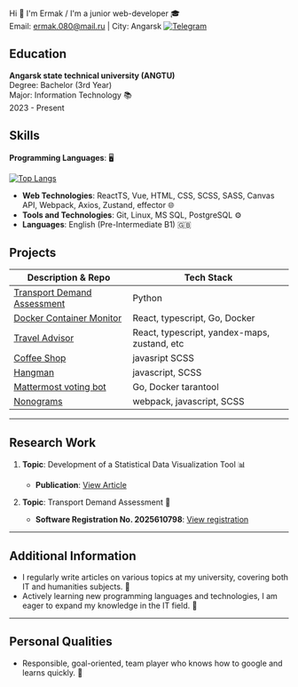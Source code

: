  
Hi 👋 I'm Ermak / I'm a junior web-developer 🎓  
Email: ermak.080@mail.ru | City: Angarsk
[![Telegram](https://img.shields.io/badge/-Telegram-2CA5E0?style=for-the-badge&logo=telegram&logoColor=white)](https://t.me/yermaka)

## Education
**Angarsk state technical university (ANGTU)**  
Degree: Bachelor (3rd Year)  
Major: Information Technology 📚  
2023 - Present

## Skills
 **Programming Languages**: 🖥️

[![Top Langs](https://github-readme-stats.vercel.app/api/top-langs/?username=yermaka-a&layout=compact)](https://github.com/yermaka-a/github-readme-stats)
- **Web Technologies**: ReactTS, Vue, HTML, CSS, SCSS, SASS, Canvas API, Webpack, Axios, Zustand, effector 🌐
- **Tools and Technologies**: Git, Linux, MS SQL, PostgreSQL ⚙️
- **Languages**: English (Pre-Intermediate B1) 🇬🇧

## Projects

| Description & Repo                                                                      | Tech Stack                                    |
|-----------------------------------------------------------------------------------------|-----------------------------------------------|
| [Transport Demand Assessment](https://github.com/yermaka-a/Transport-Demand-Assessment) | Python                                        |
| [Docker Container Monitor](https://github.com/yermaka-a/Docker-Container-Monitor)       | React, typescript, Go, Docker                 |
| [Travel Advisor](https://github.com/yermaka-a/Travel-Advisor)                           | React, typescript, yandex-maps, zustand, etc  |
| [Coffee Shop](https://github.com/yermaka-a/coffee-house-week)                           | javasript SCSS                                |
| [Hangman](https://github.com/yermaka-a/hangman)                                         | javascript, SCSS                              |
| [Mattermost voting bot](https://github.com/yermaka-a/mattermost-bot-api)                | Go, Docker tarantool                          |
| [Nonograms](https://github.com/yermaka-a/nonograms) | webpack, javascript, SCSS         |                                               |




---

## Research Work 
1. **Topic**: Development of a Statistical Data Visualization Tool 📊
    - **Publication**: [View Article](https://angtu.editorum.ru/ru/nauka/article/84184/view)

2. **Topic**: Transport Demand Assessment 🚗
    - **Software Registration No. 2025610798**: [View registration](https://new.fips.ru/registers-doc-view/fips_servlet?DB=EVM&DocNumber=2025610798&TypeFile=html)
---

## Additional Information
- I regularly write articles on various topics at my university, covering both IT and humanities subjects. 📝
- Actively learning new programming languages and technologies, I am eager to expand my knowledge in the IT field. 🚀

---

## Personal Qualities
- Responsible, goal-oriented, team player who knows how to google and learns quickly. 🌟
